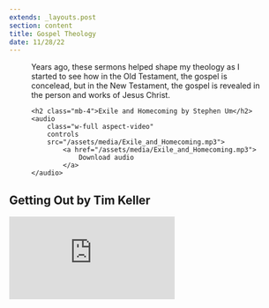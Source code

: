 ```yaml
---
extends: _layouts.post
section: content
title: Gospel Theology
date: 11/28/22
---
```


<figure class="pb-4">
    <figcaption>
        <p>Years ago, these sermons helped shape my theology as I started to see how in the Old Testament, the gospel is concelead, but in the New Testament, the gospel is revealed in the person and works of Jesus Christ.</p>
    </figcaption>


    <h2 class="mb-4">Exile and Homecoming by Stephen Um</h2>
    <audio
        class="w-full aspect-video"
        controls
        src="/assets/media/Exile_and_Homecoming.mp3">
            <a href="/assets/media/Exile_and_Homecoming.mp3">
                Download audio
            </a>
    </audio>
</figure>

<h2>Getting Out by Tim Keller</h2>

<iframe class="w-full aspect-video" src="https://www.youtube.com/embed/Xzm8hWOdGLk" frameborder="0" allow="accelerometer; autoplay; clipboard-write; encrypted-media; gyroscope; picture-in-picture" allowfullscreen></iframe>
